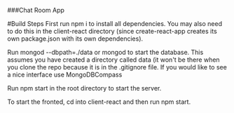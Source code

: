 ###Chat Room App

#Build Steps
First run npm i to install all dependencies. You may also need to do this in the client-react directory (since create-react-app creates its own package.json with its own dependencies).

Run mongod --dbpath=./data or mongod to start the database. This assumes you have created a directory called data (it won't be there when you clone the repo because it is in the .gitignore file. If you would like to see a nice interface use MongoDBCompass

Run npm start in the root directory to start the server.

To start the fronted, cd into client-react and then run npm start.
